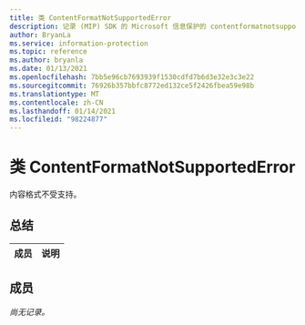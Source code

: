 ```yaml
---
title: 类 ContentFormatNotSupportedError
description: 记录 (MIP) SDK 的 Microsoft 信息保护的 contentformatnotsupportederror：：未定义的类。
author: BryanLa
ms.service: information-protection
ms.topic: reference
ms.author: bryanla
ms.date: 01/13/2021
ms.openlocfilehash: 7bb5e96cb7693939f1530cdfd7b6d3e32e3c3e22
ms.sourcegitcommit: 76926b357bbfc8772ed132ce5f2426fbea59e98b
ms.translationtype: MT
ms.contentlocale: zh-CN
ms.lasthandoff: 01/14/2021
ms.locfileid: "98224877"
---
```

# <a name="class-contentformatnotsupportederror"></a>类 ContentFormatNotSupportedError 
内容格式不受支持。
  
## <a name="summary"></a>总结
 成员                        | 说明                                
--------------------------------|---------------------------------------------
  
## <a name="members"></a>成员
_尚无记录。_
